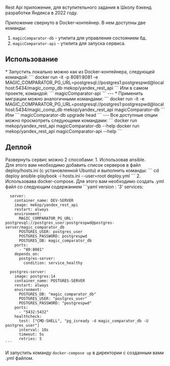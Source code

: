 Rest Api приложение, для вступительного задания в Школу бэкенд разработки Яндекса в 2022 году.

Приложение свернуто в Docker-контейнер. В нем доступны две команды:
1. `magicComparator-db` - утилита для управления состоянием бд. 
2. `magicComparator-api` - утилита для запуска сервиса.

<h2>Использование</h2>
* Запустить локально можно как из Docker-контейнера, следующей командой:
``` 
docker run -it -p 8081:8081 -e MAGIC_COMPARATOR_PG_URL=postgresql://postgres1:postgrespwd@localhost:5434/magic_comp_db mekop/yandex_rest_api
```
Или в самом проекте, командой: 
```
magicComparator-api
```
---
* Применить миграции можно аналогичными командами:
```
docker run -it -e MAGIC_COMPARATOR_PG_URL=postgresql://postgres1:postgrespwd@localhost:5434/magic_comp_db mekop/yandex_rest_api magicComparator-db
```
<i>Или</i> 
```
magicComparator-db upgrade head
```
---
Все доступные опции можно просмотреть следующими командами:
```
docker run mekop/yandex_rest_api magicComparator-db --help
docker run mekop/yandex_rest_api magicComparator-api --help
```

<h2>Деплой</h2>
Развернуть сервис можно 2 способами:
1. Использовав ansible. <br>
    Для этого вам необходимо добавить список серверов в файл deploy/hosts.ini 
    (с установленной Ubuntu) и выполнить команды:
    ```
    cd deploy
    ansible-playbook -i hosts.ini --user=root deploy.yml
    ```
2. Использовава docker-compose. Для этого вам необходимо создать .yml файл со следующим содержанием
    ```yaml
    version : '3'
    services:
    
      server:
        container_name: DEV-SERVER
        image: mekop/yandex_rest_api
        restart: always
        environment:
          MAGIC_COMPARATOR_PG_URL: postgresql://postgres_user:postgrespwd@postgres-server/magic_comparator_db
          POSTGRES_USER: postgres_user
          POSTGRES_PASSWORD: postgrespwd
          POSTGRES_DB: magic_comparator_db
        ports:
          - "80:8081"
        depends_on:
          postgres-server:
            condition: service_healthy
    
      postgres-server:
        image: postgres:14
        container_name: POSTGRES-SERVER
        restart: always
        environment:
          POSTGRES_DB: "magic_comparator_db"
          POSTGRES_USER: "postgres_user"
          POSTGRES_PASSWORD: "postgrespwd"
        ports:
          - "5432:5432"
        healthcheck:
          test: ["CMD-SHELL", "pg_isready -d magic_comparator_db -U postgres_user"]
          interval: 10s
          timeout: 5s
          retries: 5
    ```
   И запустить команду `docker-compose up` в директории с созданным вами .yml файлом.
   